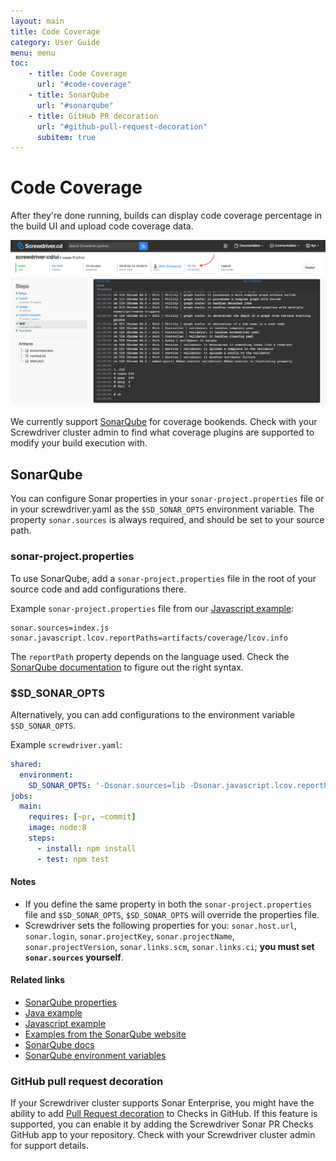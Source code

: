 ```yaml
---
layout: main
title: Code Coverage
category: User Guide
menu: menu
toc:
    - title: Code Coverage
      url: "#code-coverage"
    - title: SonarQube
      url: "#sonarqube"
    - title: GitHub PR decoration
      url: "#github-pull-request-decoration"
      subitem: true
---
```

# Code Coverage

After they're done running, builds can display code coverage percentage in the build UI and upload code coverage data.

![Coverage in build detail page](../assets/coverage.png)

We currently support [SonarQube](https://github.com/screwdriver-cd/coverage-sonar) for coverage bookends. Check with your Screwdriver cluster admin to find what coverage plugins are supported to modify your build execution with.

## SonarQube

You can configure Sonar properties in your `sonar-project.properties` file or in your screwdriver.yaml as the `$SD_SONAR_OPTS` environment variable. The property `sonar.sources` is always required, and should be set to your source path.

### sonar-project.properties

To use SonarQube, add a `sonar-project.properties` file in the root of your source code and add configurations there.

Example `sonar-project.properties` file from our [Javascript example](https://github.com/screwdriver-cd-test/sonar-coverage-example-javascript):
```
sonar.sources=index.js
sonar.javascript.lcov.reportPaths=artifacts/coverage/lcov.info
```

The `reportPath` property depends on the language used. Check the [SonarQube documentation](https://docs.sonarqube.org/latest/instance-administration/plugin-version-matrix) to figure out the right syntax.

### $SD_SONAR_OPTS

Alternatively, you can add configurations to the environment variable `$SD_SONAR_OPTS`.

Example `screwdriver.yaml`:

```yaml
shared:
  environment:
    SD_SONAR_OPTS: '-Dsonar.sources=lib -Dsonar.javascript.lcov.reportPaths=artifacts/coverage/lcov.info'
jobs:
  main:
    requires: [~pr, ~commit]
    image: node:8
    steps:
      - install: npm install
      - test: npm test
```

#### Notes

- If you define the same property in both the `sonar-project.properties` file and `$SD_SONAR_OPTS`, `$SD_SONAR_OPTS` will override the properties file.
- Screwdriver sets the following properties for you: `sonar.host.url`, `sonar.login`, `sonar.projectKey`, `sonar.projectName`, `sonar.projectVersion`, `sonar.links.scm`, `sonar.links.ci`; **you must set `sonar.sources` yourself**.

#### Related links
- [SonarQube properties](https://docs.sonarqube.org/latest/analysis/analysis-parameters)
- [Java example](https://github.com/screwdriver-cd-test/sonar-coverage-example-java)
- [Javascript example](https://github.com/screwdriver-cd-test/sonar-coverage-example-javascript)
- [Examples from the SonarQube website](https://github.com/SonarSource/sonar-scanning-examples)
- [SonarQube docs](https://docs.sonarqube.org/latest/analysis/scan/sonarscanner/)
- [SonarQube environment variables](../environment-variables#coverage-sonar)

### GitHub pull request decoration
If your Screwdriver cluster supports Sonar Enterprise, you might have the ability to add [Pull Request decoration](https://docs.sonarqube.org/7.8/analysis/pull-request/) to Checks in GitHub. If this feature is supported, you can enable it by adding the Screwdriver Sonar PR Checks GitHub app to your repository. Check with your Screwdriver cluster admin for support details.